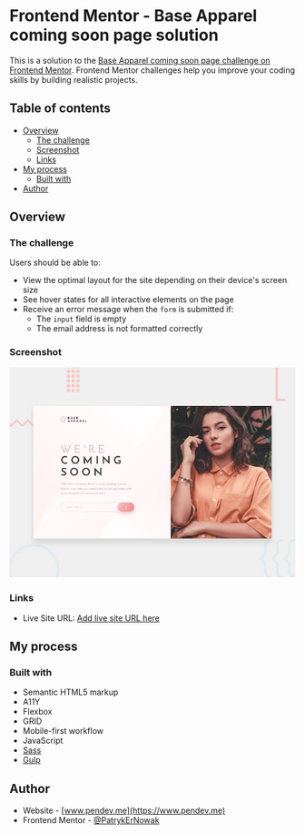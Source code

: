# Frontend Mentor - Base Apparel coming soon page solution

This is a solution to the [Base Apparel coming soon page challenge on Frontend Mentor](https://www.frontendmentor.io/challenges/base-apparel-coming-soon-page-5d46b47f8db8a7063f9331a0). Frontend Mentor challenges help you improve your coding skills by building realistic projects.

## Table of contents

- [Overview](#overview)
  - [The challenge](#the-challenge)
  - [Screenshot](#screenshot)
  - [Links](#links)
- [My process](#my-process)
  - [Built with](#built-with)
- [Author](#author)

## Overview

### The challenge

Users should be able to:

- View the optimal layout for the site depending on their device's screen size
- See hover states for all interactive elements on the page
- Receive an error message when the `form` is submitted if:
  - The `input` field is empty
  - The email address is not formatted correctly

### Screenshot

![](../../../Main%20page/img/Photos%20of%20Challenges/01%20newbie/base-apparel-page.jpg)

### Links

- Live Site URL: [Add live site URL here](https://patrykernowak.github.io/Frontend-Mentor-Challenges/Challenges/01%20Newbie/base-apparel-coming-soon-page/dist/)

## My process

### Built with

- Semantic HTML5 markup
- A11Y
- Flexbox
- GRID
- Mobile-first workflow
- JavaScript
- [Sass](https://sass-lang.com)
- [Gulp](https://gulpjs.com)

## Author

- Website - [www.pendev.me](https://www.pendev.me)
- Frontend Mentor - [@PatrykErNowak](https://https://www.frontendmentor.io/profile/PatrykErNowak)
